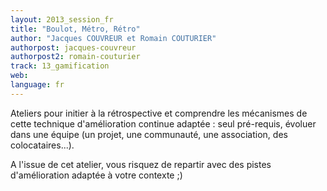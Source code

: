 ```yaml
---
layout: 2013_session_fr
title: "Boulot, Métro, Rétro"
author: "Jacques COUVREUR et Romain COUTURIER"
authorpost: jacques-couvreur
authorpost2: romain-couturier
track: 13_gamification
web: 
language: fr
---
```


Ateliers pour initier à la rétrospective et comprendre les mécanismes de cette technique d'amélioration continue adaptée : seul pré-requis, évoluer dans une équipe (un projet, une communauté, une association, des colocataires...).

A l'issue de cet atelier, vous risquez de repartir avec des pistes d'amélioration adaptée à votre contexte ;)
